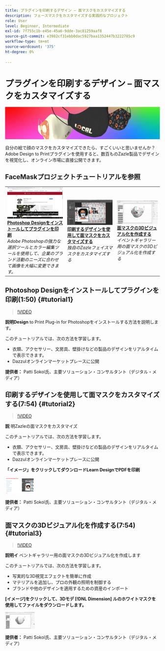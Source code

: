 ```yaml
---
title: プラグインを印刷するデザイン – 面マスクをカスタマイズする
description: フェースマスクをカスタマイズする実践的なプロジェクト
role: User
level: Beginner, Intermediate
exl-id: 7f755c1b-e45e-45a6-9dde-3ac81259aaf8
source-git-commit: e3982cf31ebb0dac5927baa1352447b3222785c9
workflow-type: tm+mt
source-wordcount: '375'
ht-degree: 0%

---
```


# プラグインを印刷するデザイン – 面マスクをカスタマイズする

![チュートリアルのヒーローイメージ](../assets/faceMaskSplash.jpg)

自分の絵で顔のマスクをカスタマイズできたら、すごくいいと思いませんか？ Adobe Design to Printプラグインを使用すると、数百ものZazle製品でデザインを視覚化し、オンライン市場に直接公開できます。

## FaceMaskプロジェクトチュートリアルを参照

<table style="table-layout:fixed">
<tr>
 <td>
   <a href="handsonproject.md#tutorial1">
      <img alt="Photoshop Designをインストールしてプラグインを印刷" src="../assets/d2p_install_sokol_thumbnail.jpg" />
   </a>
    <div>
   <a href="handsonproject.md#tutorial1"><strong>Photoshop Designをインストールしてプラグインを印刷</strong></a>
    </div>
    <em>Adobe Photoshopの強力な選択ツールとカラー編集ツールを使用して、企業のブランド活動のニーズに合わせて画像を大幅に変更できます。</em>
    <br>
  </td>
  <td>
    <a href="handsonproject.md#tutorial2">
        <img alt="印刷するデザインを使用して面マスクをカスタマイズする" src="../assets/d2p_faceMask_sokol_thumbnail.jpg" />
    </a>
    <div>
    <a href="handsonproject.md#tutorial2"><strong>印刷するデザインを使用して面マスクをカスタマイズする</strong></a>
    </div>
    <em>独自のZazleフェイスマスクをカスタマイズする</em>
    <br>
  </td>
  <td>
    <a href="handsonproject.md#tutorial3">
      <img alt="面マスクの3Dビジュアル化を作成する" src="../assets/DN_faceMaskShare_sokol_thumbnail.jpg" />
   </a>
    <div>
   <a href="handsonproject.md#tutorial3"><strong>面マスクの3Dビジュアル化を作成する</strong></a>
    </div>
    <em>イベントギャラリー用の面マスクの3Dビジュアル化を作成する</em>
    <br>
  </td>
</tr>
</table>

## Photoshop Designをインストールしてプラグインを印刷(1:50) {#tutorial1}

>[!VIDEO](https://video.tv.adobe.com/v/327096?hidetitle=true)

**説明Design**
to Print Plug-in for Photoshopをインストールする方法を説明します。

このチュートリアルでは、次の方法を学習します。
* 衣類、アクセサリー、文房具、壁掛けなどの製品のデザインをリアルタイムで表示できます。
* Dazzulオンラインマーケットプレースに公開

**提供者：**
Patti Sokol氏、主要ソリューション・コンサルタント（デジタル・メディア）

## 印刷するデザインを使用して面マスクをカスタマイズする(7:54) {#tutorial2}

>[!VIDEO](https://video.tv.adobe.com/v/327097?hidetitle=true)

**説**
明Zazleの面マスクをカスタマイズ

このチュートリアルでは、次の方法を学習します。
* 衣類、アクセサリー、文房具、壁掛けなどの製品のデザインをリアルタイムで表示できます。
* Dazzulオンラインマーケットプレースに公開

**「イメージ」をクリックしてダウンロードLearn DesignでPDFを印刷**

[![印刷デザインを学ぶ](../assets/LearnDesigntoPrint_96.png)](../assets/LearnDesigntoPrint.pdf)

**提供者：**
Patti Sokol氏、主要ソリューション・コンサルタント（デジタル・メディア）

## 面マスクの3Dビジュアル化を作成する(7:54) {#tutorial3}

>[!VIDEO](https://video.tv.adobe.com/v/327098?hidetitle=true)

**説明イ**
ベントギャラリー用の面マスクの3Dビジュアル化を作成します

このチュートリアルでは、次の方法を学習します。
* 写実的な3D視覚エフェクトを簡単に作成
* マテリアルを追加し、プロの外観の照明を制御する
* ブランドや他のデザインを適用するための資産のインポート

**[イメージ]をクリックして、3Dモデ [!DNL Dimension] ルのホワイトマスクを使用してファイルをダウンロードします。**

[![比較イメージ](../assets/whitemask_96.png)](https://stock.adobe.com/search/3d-assets?load_type=search&amp;native_visual_search=&amp;similar_content_id=&amp;is_recent_search=&amp;search_type=usertyped&amp;k=face+mask&amp;asset_id=324075591)

**提供者：**
Patti Sokol氏、主要ソリューション・コンサルタント（デジタル・メディア）
